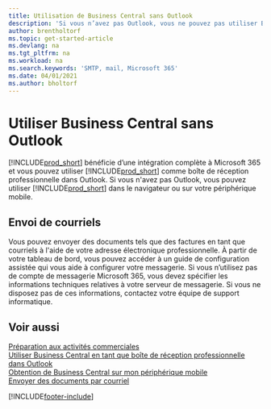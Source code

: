 ```yaml
---
title: Utilisation de Business Central sans Outlook
description: 'Si vous n’avez pas Outlook, vous ne pouvez pas utiliser Business Central comme boîte de réception professionnelle dans Outlook, mais vous pouvez utiliser un navigateur ou votre périphérique mobile.'
author: brentholtorf
ms.topic: get-started-article
ms.devlang: na
ms.tgt_pltfrm: na
ms.workload: na
ms.search.keywords: 'SMTP, mail, Microsoft 365'
ms.date: 04/01/2021
ms.author: bholtorf
---
```

# <a name="use-business-central-without-outlook"></a>Utiliser Business Central sans Outlook
[!INCLUDE[prod_short](includes/prod_short.md)] bénéficie d’une intégration complète à Microsoft 365 et vous pouvez utiliser [!INCLUDE[prod_short](includes/prod_short.md)] comme boîte de réception professionnelle dans Outlook. Si vous n'avez pas Outlook, vous pouvez utiliser [!INCLUDE[prod_short](includes/prod_short.md)] dans le navigateur ou sur votre périphérique mobile.  

## <a name="sending-email"></a>Envoi de courriels
Vous pouvez envoyer des documents tels que des factures en tant que courriels à l'aide de votre adresse électronique professionnelle. À partir de votre tableau de bord, vous pouvez accéder à un guide de configuration assistée qui vous aide à configurer votre messagerie. Si vous n’utilisez pas de compte de messagerie Microsoft 365, vous devez spécifier les informations techniques relatives à votre serveur de messagerie. Si vous ne disposez pas de ces informations, contactez votre équipe de support informatique.  


## <a name="see-also"></a>Voir aussi
[Préparation aux activités commerciales](ui-get-ready-business.md)  
[Utiliser Business Central en tant que boîte de réception professionnelle dans Outlook](admin-outlook.md)  
[Obtention de Business Central sur mon périphérique mobile](install-mobile-app.md)  
[Envoyer des documents par courriel](ui-how-send-documents-email.md)


[!INCLUDE[footer-include](includes/footer-banner.md)]
